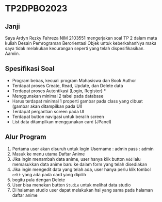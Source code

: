 # TP2DPBO2023

## Janji
Saya Ardyn Rezky Fahreza NIM 2103551 mengerjakan soal TP 2 dalam mata kuliah Desain Pemrograman Berorientasi Objek untuk keberkahanNya maka saya tidak melakukan kecurangan seperti yang telah dispesifikasikan. Aamiin.

## Spesifikasi Soal
- Program bebas, kecuali program Mahasiswa dan Book Author
- Terdapat proses Create, Read, Update, dan Delete data
- Terdapat proses Autentikasi (Login, Register) *
- Menggunakan minimal 2 tabel pada database
- Harus terdapat minimal 1 properti gambar pada class yang dibuat (gambar akan ditampilkan pada UI)
- Terdapat pergantian screen pada UI
- Terdapat button navigasi untuk beralih screen
- List data ditampilkan menggunakan card (JPanel)

## Alur Program
1. Pertama user akan disuruh untuk login
    Username : admin
    pass : admin
2. Masuk ke menu utama Daftar Anime
3. Jika ingin menambah data anime, user hanya klik button `Add` lalu memasukkan data anime baru ke dalam form yang telah disediakan
4. Jika ingin mengedit data yang telah ada, user hanya perlu klik tombol `edit` yang ada pada card yang dipilih
5. begitu pula dengan Delete
6. User bisa menekan button `Studio` untuk melihat data studio
7. Di halaman studio user dapat melakukan hal yang sama pada halaman daftar anime

